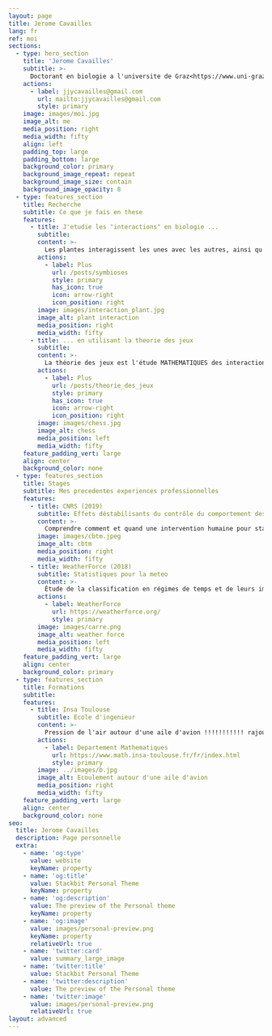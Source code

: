 ```yaml
---
layout: page
title: Jerome Cavailles
lang: fr
ref: moi
sections:
  - type: hero_section
    title: 'Jerome Cavailles'
    subtitle: >-
      Doctorant en biologie a l'universite de Graz<https://www.uni-graz.at/en/>. J'aime appliquer les mathématiques à la compréhension des phénomènes naturels et humains (agroécologie, écologie, modélisation du vivant, sociologie ...). Je suis passionné par les mathématiques pour leur côté universel et leurs applications transdisciplinaires.
    actions:
      - label: jjycavailles@gmail.com
        url: mailto:jjycavailles@gmail.com
        style: primary
    image: images/moi.jpg
    image_alt: me
    media_position: right
    media_width: fifty
    align: left
    padding_top: large
    padding_bottom: large
    background_color: primary
    background_image_repeat: repeat
    background_image_size: contain
    background_image_opacity: 8
  - type: features_section
    title: Recherche
    subtitle: Ce que je fais en these
    features:
      - title: J'etudie les "interactions" en biologie ...
        subtitle:
        content: >-
          Les plantes interagissent les unes avec les autres, ainsi qu'avec les micro-organismes tels que les bactéries et les champignons. BIOLOGIE DANS UN ENV CHANGEANT
        actions:
          - label: Plus
            url: /posts/symbioses
            style: primary
            has_icon: true
            icon: arrow-right
            icon_position: right
        image: images/interaction_plant.jpg
        image_alt: plant interaction
        media_position: right
        media_width: fifty
      - title: ... en utilisant la theorie des jeux
        subtitle: 
        content: >-
          La théorie des jeux est l'étude MATHEMATIQUES des interactions entre différents agents. En ce qui me concerne, les agents sont des plantes, des animaux ou d’autres organismes vivants. Cependant, la théorie des jeux peut également être utilisée pour modéliser les interactions entre les humains, les institutions, les ordinateurs, etc.
        actions:
          - label: Plus
            url: /posts/theorie_des_jeux
            style: primary
            has_icon: true
            icon: arrow-right
            icon_position: right
        image: images/chess.jpg
        image_alt: chess
        media_position: left
        media_width: fifty
    feature_padding_vert: large
    align: center
    background_color: none
  - type: features_section
    title: Stages
    subtitle: Mes precedentes experiences professionnelles
    features:
      - title: CNRS (2019)
        subtitle: Effets déstabilisants du contrôle du comportement des écosystèmes
        content: >-
          Comprendre comment et quand une intervention humaine pour stabiliser la dynamique d’un écosystème peut conduire à un écosystème plus fragile. En particulier, explorer si minimiser communément les mesures de stabilité utilisées (telles que la variabilité temporelle) peuvent augmenter les risques d’événements extrêmes, comme un effondrement de l’écosystème.
        image: images/cbtm.jpeg
        image_alt: cbtm
        media_position: right
        media_width: fifty
      - title: WeatherForce (2018)
        subtitle: Statistiques pour la meteo
        content: >-
          Étude de la classification en régimes de temps et de leurs impacts pour des utilisations métiers. Développement des outils dédiés à la classification d’une journée. Évaluation de leur impacts sur des variables utilisateurs.
        actions:
          - label: WeatherForce
            url: https://weatherforce.org/
            style: primary
        image: images/carre.png
        image_alt: weather force
        media_position: left
        media_width: fifty
    feature_padding_vert: large
    align: center
    background_color: primary
  - type: features_section
    title: Formations
    subtitle:
    features:
      - title: Insa Toulouse
        subtitle: Ecole d'ingenieur
        content: >-
          Pression de l'air autour d'une aile d'avion !!!!!!!!!!! rajouter du texte
        actions:
          - label: Departement Mathematiques
            url: https://www.math.insa-toulouse.fr/fr/index.html
            style: primary
        image: ../images/b.jpg
        image_alt: Ecoulement autour d'une aile d'avion
        media_position: right
        media_width: fifty
    feature_padding_vert: large
    align: center
    background_color: none
seo:
  title: Jerome Cavailles
  description: Page personnelle
  extra:
    - name: 'og:type'
      value: website
      keyName: property
    - name: 'og:title'
      value: Stackbit Personal Theme
      keyName: property
    - name: 'og:description'
      value: The preview of the Personal theme
      keyName: property
    - name: 'og:image'
      value: images/personal-preview.png
      keyName: property
      relativeUrl: true
    - name: 'twitter:card'
      value: summary_large_image
    - name: 'twitter:title'
      value: Stackbit Personal Theme
    - name: 'twitter:description'
      value: The preview of the Personal theme
    - name: 'twitter:image'
      value: images/personal-preview.png
      relativeUrl: true
layout: advanced
---
```

